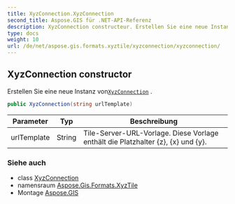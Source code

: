 ```yaml
---
title: XyzConnection.XyzConnection
second_title: Aspose.GIS für .NET-API-Referenz
description: XyzConnection constructeur. Erstellen Sie eine neue Instanz vonXyzConnection .
type: docs
weight: 10
url: /de/net/aspose.gis.formats.xyztile/xyzconnection/xyzconnection/
---
```

## XyzConnection constructor

Erstellen Sie eine neue Instanz von[`XyzConnection`](../) .

```csharp
public XyzConnection(string urlTemplate)
```

| Parameter | Typ | Beschreibung |
| --- | --- | --- |
| urlTemplate | String | Tile-Server-URL-Vorlage. Diese Vorlage enthält die Platzhalter {z}, {x} und {y}. |

### Siehe auch

* class [XyzConnection](../)
* namensraum [Aspose.Gis.Formats.XyzTile](../../xyzconnection/)
* Montage [Aspose.GIS](../../../)



